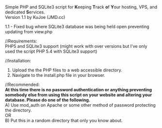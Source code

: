 Simple PHP and SQLite3 script for **K**eeping **T**rack **o**f **Y**our hosting, VPS, and dedicated **S**ervices.<br />
Version 1.1 by KuJoe (JMD.cc)<br />

1.1 - Fixed bug where SQLite3 database was being held open preventing updating from view.php

//Requirements:<br />
PHP5 and SQLite3 support (might work with over versions but I've only used the script PHP 5.4 with SQLite3 support)

//Installation:<br />
1) Upload the the PHP files to a web accessible directory.<br />
2) Navigate to the install.php file in your browser.

//Recommended:<br />
******At this time there is no password authentication or anything preventing somebody else from using this script on your website and altering your database. Please do one of the following.******<br />
A) Use mod_auth on Apache or some other method of password protecting the directory.<br />
OR<br />
B) Put this in a random directory that only you know about.